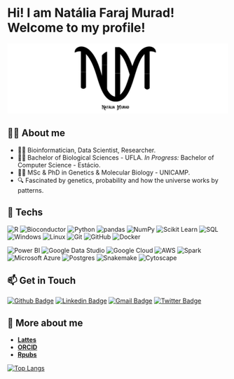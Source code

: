 # Hi! I am Natália Faraj Murad! Welcome to my profile!

![ ](logobanner.png)


##  :woman_scientist: About me

* :woman_technologist: Bioinformatician, Data Scientist, Researcher.
* :woman_student: Bachelor of Biological Sciences - UFLA. *In Progress:* Bachelor of Computer Science - Estácio.
* :woman_teacher: MSc & PhD in Genetics & Molecular Biology - UNICAMP.
* :mag: Fascinated by genetics, probability and how the universe works by patterns.

## :robot: Techs

![R](https://img.shields.io/badge/-R-black?style=flat-square&logo=r&logoColor=darkblue)
![Bioconductor](https://img.shields.io/badge/-Bioconductor-black?style=flat-square)
![Python](https://img.shields.io/badge/-Python-black?style=flat-square&logo=python)
![pandas](https://img.shields.io/badge/-pandas-black?style=flat-square&logo=Pandas&logoColor=gray)
![NumPy](https://img.shields.io/badge/-NumPy-black?style=flat-square&logo=Numpy&logoColor=gray)
![Scikit Learn](https://img.shields.io/badge/-scikitLearn-black?style=flat-square&logo=scikit-learn)
![SQL](https://img.shields.io/badge/-SQL-black?style=flat-square&logo=mysql)
![Windows](https://img.shields.io/badge/-Windows-black?style=flat-square&logo=windows)
![Linux](https://img.shields.io/badge/-Linux-black?style=flat-square&logo=linux)
![Git](https://img.shields.io/badge/-Git-black?style=flat-square&logo=git)
![GitHub](https://img.shields.io/badge/-GitHub-black?style=flat-square&logo=github)
![Docker](https://img.shields.io/badge/-Docker-black?style=flat-square&logo=docker)

![Power BI](https://img.shields.io/badge/-PowerBI-black?style=flat-square&logo=microsoft&logoColor=yellow)
![Google Data Studio](https://img.shields.io/badge/-GoogleDataStudio-black?style=flat-square&logo=google)
![Google Cloud](https://img.shields.io/badge/GoogleCloud-black?style=flat-square&logo=google-cloud)
![AWS](https://img.shields.io/badge/AWS-black?&style=flat-square&logo=amazon-aws&logoColor=yellow)
![Spark](https://img.shields.io/badge/-Spark-black?style=flat-square&logo=apachespark)
![Microsoft Azure](https://img.shields.io/badge/MicrosoftAzure-black?style=flat-square&logo=microsoft-azure&logoColor=blue)
![Postgres](https://img.shields.io/badge/postgres-black?&style=flat-square&logo=postgresql)
![Snakemake](https://img.shields.io/badge/snakemake-black?style=flat-square)
![Cytoscape](https://img.shields.io/badge/-Cytoscape.js-black?style=flat-square&logo=Cytoscape.js)


## :mailbox: Get in Touch

[![Github Badge](https://img.shields.io/badge/-Github-000?style=flat-square&logo=Github&logoColor=white&link=https://github.com/natmurad)](https://github.com/natmurad)
[![Linkedin Badge](https://img.shields.io/badge/-LinkedIn-blue?style=flat-square&logo=Linkedin&logoColor=white&link=https://www.linkedin.com/in/natmurad/)](https://www.linkedin.com/in/natmurad/)
[![Gmail Badge](https://img.shields.io/badge/-Gmail-c14438?style=flat-square&logo=Gmail&logoColor=white&link=mailto:nataliafmurad@gmail.com)](mailto:nataliafmurad@gmail.com)
[![Twitter Badge](https://img.shields.io/badge/-Twitter-blue?style=flat-square&logo=Twitter&logoColor=white&link=https://twitter.com/Nataliafmurad)](https://twitter.com/Nataliafmurad)

## :speech_balloon: More about me

* [**Lattes**](http://lattes.cnpq.br/4675049911569295)
* [**ORCID**](https://orcid.org/0000-0001-7652-2567)
* [**Rpubs**](https://www.rpubs.com/natmurad)

[![Top Langs](https://github-readme-stats.vercel.app/api/top-langs/?username=natmurad&show_icons=true)](https://github.com/natmurad/github-readme-stats)
